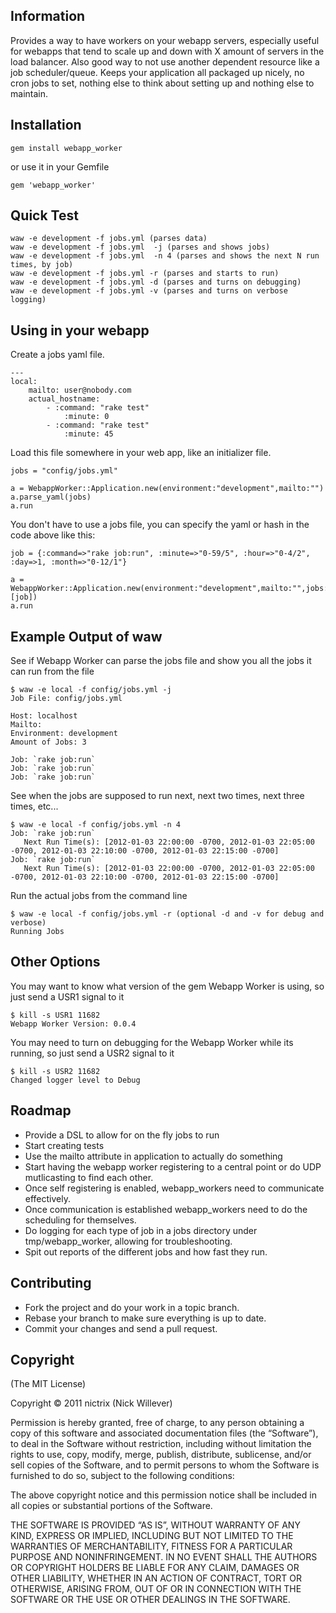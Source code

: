 ## Information

Provides a way to have workers on your webapp servers, especially useful for webapps that tend to scale up and down with X amount of servers in the load balancer.  Also good way to not use another dependent resource like a job scheduler/queue.  Keeps your application all packaged up nicely, no cron jobs to set, nothing else to think about setting up and nothing else to maintain.

## Installation

`gem install webapp_worker`

or use it in your Gemfile

`gem 'webapp_worker'`

## Quick Test

	waw -e development -f jobs.yml (parses data)
	waw -e development -f jobs.yml  -j (parses and shows jobs)
	waw -e development -f jobs.yml  -n 4 (parses and shows the next N run times, by job)
	waw -e development -f jobs.yml -r (parses and starts to run)
	waw -e development -f jobs.yml -d (parses and turns on debugging)
	waw -e development -f jobs.yml -v (parses and turns on verbose logging)

## Using in your webapp

Create a jobs yaml file.

	---
	local:
		mailto: user@nobody.com
		actual_hostname:
			- :command: "rake test"
				:minute: 0
			- :command: "rake test"
				:minute: 45

Load this file somewhere in your web app, like an initializer file.

	jobs = "config/jobs.yml"

	a = WebappWorker::Application.new(environment:"development",mailto:"")
	a.parse_yaml(jobs)
	a.run

You don't have to use a jobs file, you can specify the yaml or hash in the code above like this:

	job = {:command=>"rake job:run", :minute=>"0-59/5", :hour=>"0-4/2", :day=>1, :month=>"0-12/1"}

	a = WebappWorker::Application.new(environment:"development",mailto:"",jobs:[job])
	a.run

## Example Output of waw

See if Webapp Worker can parse the jobs file and show you all the jobs it can run from the file

	$ waw -e local -f config/jobs.yml -j
	Job File: config/jobs.yml

	Host: localhost
	Mailto:
	Environment: development
	Amount of Jobs: 3

	Job: `rake job:run`
	Job: `rake job:run`
	Job: `rake job:run`

See when the jobs are supposed to run next, next two times, next three times, etc...

	$ waw -e local -f config/jobs.yml -n 4
	Job: `rake job:run`
	   Next Run Time(s): [2012-01-03 22:00:00 -0700, 2012-01-03 22:05:00 -0700, 2012-01-03 22:10:00 -0700, 2012-01-03 22:15:00 -0700]
	Job: `rake job:run`
	   Next Run Time(s): [2012-01-03 22:00:00 -0700, 2012-01-03 22:05:00 -0700, 2012-01-03 22:10:00 -0700, 2012-01-03 22:15:00 -0700]

Run the actual jobs from the command line

	$ waw -e local -f config/jobs.yml -r (optional -d and -v for debug and verbose)
	Running Jobs

## Other Options

You may want to know what version of the gem Webapp Worker is using, so just send a USR1 signal to it

	$ kill -s USR1 11682
	Webapp Worker Version: 0.0.4

You may need to turn on debugging for the Webapp Worker while its running, so just send a USR2 signal to it

	$ kill -s USR2 11682
	Changed logger level to Debug

## Roadmap

- Provide a DSL to allow for on the fly jobs to run
- Start creating tests
- Use the mailto attribute in application to actually do something
- Start having the webapp worker registering to a central point or do UDP mutlicasting to find each other.
- Once self registering is enabled, webapp_workers need to communicate effectively.
- Once communication is established webapp_workers need to do the scheduling for themselves.
- Do logging for each type of job in a jobs directory under tmp/webapp_worker, allowing for troubleshooting.
- Spit out reports of the different jobs and how fast they run.

## Contributing

- Fork the project and do your work in a topic branch.
- Rebase your branch to make sure everything is up to date.
- Commit your changes and send a pull request.

## Copyright

(The MIT License)

Copyright © 2011 nictrix (Nick Willever)

Permission is hereby granted, free of charge, to any person obtaining a copy of this software and associated documentation files (the “Software”), to deal in the Software without restriction, including without limitation the rights to use, copy, modify, merge, publish, distribute, sublicense, and/or sell copies of the Software, and to permit persons to whom the Software is furnished to do so, subject to the following conditions:

The above copyright notice and this permission notice shall be included in all copies or substantial portions of the Software.

THE SOFTWARE IS PROVIDED “AS IS”, WITHOUT WARRANTY OF ANY KIND, EXPRESS OR IMPLIED, INCLUDING BUT NOT LIMITED TO THE WARRANTIES OF MERCHANTABILITY, FITNESS FOR A PARTICULAR PURPOSE AND NONINFRINGEMENT. IN NO EVENT SHALL THE AUTHORS OR COPYRIGHT HOLDERS BE LIABLE FOR ANY CLAIM, DAMAGES OR OTHER LIABILITY, WHETHER IN AN ACTION OF CONTRACT, TORT OR OTHERWISE, ARISING FROM, OUT OF OR IN CONNECTION WITH THE SOFTWARE OR THE USE OR OTHER DEALINGS IN THE SOFTWARE.
